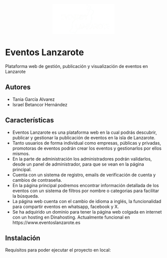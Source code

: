 <p align="center">
  <img src="eventos-frontend/src/assets/logoReadme.png" alt="Eventos Lanzarote" width="200"/>
</p>

<h1>Eventos Lanzarote</h1>
<p>Plataforma web de gestión, publicación y visualización de eventos en Lanzarote</p>

<h2>Autores</h2>
<ul>
<li>Tania García Alvarez</li>
<li>Israel Betancor Hernández</li>
</ul>

<h2>Características</h2>
<ul>
<li>Eventos Lanzarote es una plataforma web en la cual podrás descubrir, publicar y gestionar la publicación de eventos en la isla de Lanzarote.</li>
<li>Tanto usuarios de forma individual como empresas, públicas y privadas, promotoras de eventos podrán crear los eventos y gestionarlos por ellos mismos. </li>
<li>En la parte de administración los administradores podrán validarlos, desde un panel de administrador, para que se vean en la página principal.</li>
<li>Cuenta con un sistema de registro, emails de verificación de cuenta y cambios de contraseña.</li>
<li>En la página principal podremos encontrar información detallada de los eventos con un sistema de filtros por nombre o categorias para facilitar la búsqueda.</li>
<li>La página web cuenta con el cambio de idioma a inglés, la funcionalidad para compartir eventos en whatsapp, facebook y X.</li>
<li>Se ha adquirido un dominio para tener la página web colgada en internet con un hosting en Dinahosting. Actualmente funcional en https://www.eventoslanzarote.es</li>
</ul>


<h2>Instalación</h2>
<p>Requisitos para poder ejecutar el proyecto en local:</p>











